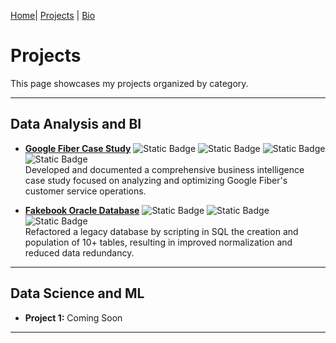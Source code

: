 [Home](index.md)| [Projects](projects.md) | [Bio](bio.md)

# Projects

This page showcases my projects organized by category.

---

## Data Analysis and BI

- **[Google Fiber Case Study](https://github.com/carlosfc-ds/GoogleFiberCaseStudy)** ![Static Badge](https://img.shields.io/badge/Tableau-orangered?logo=salesforce&logoColor=white) ![Static Badge](https://img.shields.io/badge/Google%20Dataflow-orangered?logo=googledataflow&logoColor=white) ![Static Badge](https://img.shields.io/badge/Google%20BigQuery-orangered?logo=googlebigquery&logoColor=white) ![Static Badge](https://img.shields.io/badge/BI-Analyst-blue)   
Developed and documented a comprehensive business intelligence case study focused on analyzing and optimizing Google Fiber's customer service operations.

- **[Fakebook Oracle Database](https://github.com/carlosfc-ds/OracleDatabase)** ![Static Badge](https://img.shields.io/badge/SQL-orangered) ![Static Badge](https://img.shields.io/badge/Oracle%20SQL*Plus-orangered) ![Static Badge](https://img.shields.io/badge/Data-Engineer-blue)   
Refactored a legacy database by scripting in SQL the creation and population of 10+ tables, resulting in improved normalization and reduced data redundancy.

---

## Data Science and ML

- **Project 1:** Coming Soon
<!-- - **[Project 1: PCR Analysis](data_analysis/pcr.html)** -->



---
